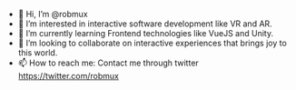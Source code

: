 - 👋 Hi, I’m @robmux
- 👀 I’m interested in interactive software development like VR and AR.
- 🌱 I’m currently learning Frontend technologies like VueJS and Unity.
- 💞️ I’m looking to collaborate on interactive experiences that brings joy to this world.
- 📫 How to reach me: Contact me through twitter https://twitter.com/robmux

<!---
robmux/robmux is a ✨ special ✨ repository because its `README.md` (this file) appears on your GitHub profile.
You can click the Preview link to take a look at your changes.
--->
